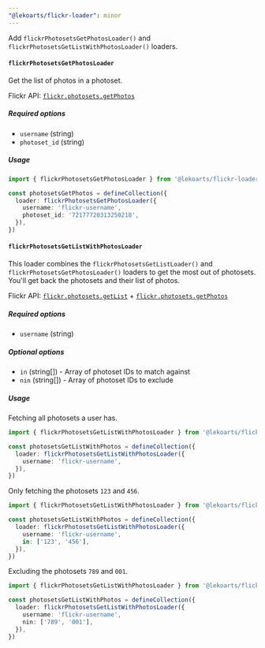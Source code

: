```yaml
---
"@lekoarts/flickr-loader": minor
---
```


Add `flickrPhotosetsGetPhotosLoader()` and `flickrPhotosetsGetListWithPhotosLoader()` loaders.

#### `flickrPhotosetsGetPhotosLoader`

Get the list of photos in a photoset.

Flickr API: [`flickr.photosets.getPhotos`](https://www.flickr.com/services/api/flickr.photosets.getPhotos.html)

##### Required options

- `username` (string)
- `photoset_id` (string)

##### Usage

```ts
import { flickrPhotosetsGetPhotosLoader } from '@lekoarts/flickr-loader'

const photosetsGetPhotos = defineCollection({
  loader: flickrPhotosetsGetPhotosLoader({
    username: 'flickr-username',
    photoset_id: '72177720313250218',
  }),
})
```

#### `flickrPhotosetsGetListWithPhotosLoader`

This loader combines the `flickrPhotosetsGetListLoader()` and `flickrPhotosetsGetPhotosLoader()` loaders to get the most out of photosets. You'll get back the photosets and their list of photos.

Flickr API: [`flickr.photosets.getList`](https://www.flickr.com/services/api/flickr.photosets.getList.html) + [`flickr.photosets.getPhotos`](https://www.flickr.com/services/api/flickr.photosets.getPhotos.html)

##### Required options

- `username` (string)

##### Optional options

- `in` (string[]) - Array of photoset IDs to match against
- `nin` (string[]) - Array of photoset IDs to exclude

##### Usage

Fetching all photosets a user has.

```ts
import { flickrPhotosetsGetListWithPhotosLoader } from '@lekoarts/flickr-loader'

const photosetsGetListWithPhotos = defineCollection({
  loader: flickrPhotosetsGetListWithPhotosLoader({
    username: 'flickr-username',
  }),
})
```

Only fetching the photosets `123` and `456`.

```ts
import { flickrPhotosetsGetListWithPhotosLoader } from '@lekoarts/flickr-loader'

const photosetsGetListWithPhotos = defineCollection({
  loader: flickrPhotosetsGetListWithPhotosLoader({
    username: 'flickr-username',
    in: ['123', '456'],
  }),
})
```

Excluding the photosets `789` and `001`.

```ts
import { flickrPhotosetsGetListWithPhotosLoader } from '@lekoarts/flickr-loader'

const photosetsGetListWithPhotos = defineCollection({
  loader: flickrPhotosetsGetListWithPhotosLoader({
    username: 'flickr-username',
    nin: ['789', '001'],
  }),
})
```
